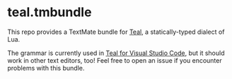# teal.tmbundle

This repo provides a TextMate bundle for [Teal](https://github.com/teal-language/tl), a statically-typed dialect of Lua.

The grammar is currently used in [Teal for Visual Studio Code](https://github.com/teal-language/vscode-teal), but it should work in other text editors, too! Feel free to open an issue if you encounter problems with this bundle.
